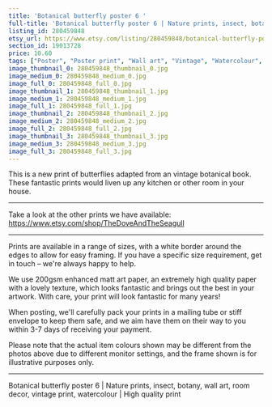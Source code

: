 ```yaml
---
title: 'Botanical butterfly poster 6 '
full-title: 'Botanical butterfly poster 6 | Nature prints, insect, botany, wall art, room decor, vintage print, watercolour | High quality print'
listing_id: 280459848
etsy_url: https://www.etsy.com/listing/280459848/botanical-butterfly-poster-6-nature?utm_source=site&utm_medium=api&utm_campaign=api
section_id: 19013728
price: 10.60
tags: ["Poster", "Poster print", "Wall art", "Vintage", "Watercolour", "Nature", "Botanical art", "Wildlife", "Nature print", "Butterfly print", "Butterfly art", "Butterfly poster"]
image_thumbnail_0: 280459848_thumbnail_0.jpg
image_medium_0: 280459848_medium_0.jpg
image_full_0: 280459848_full_0.jpg
image_thumbnail_1: 280459848_thumbnail_1.jpg
image_medium_1: 280459848_medium_1.jpg
image_full_1: 280459848_full_1.jpg
image_thumbnail_2: 280459848_thumbnail_2.jpg
image_medium_2: 280459848_medium_2.jpg
image_full_2: 280459848_full_2.jpg
image_thumbnail_3: 280459848_thumbnail_3.jpg
image_medium_3: 280459848_medium_3.jpg
image_full_3: 280459848_full_3.jpg
---
```

This is a new print of butterflies adapted from an vintage botanical book. These fantastic prints would liven up any kitchen or other room in your house. 

---

Take a look at the other prints we have available: https://www.etsy.com/shop/TheDoveAndTheSeagull

---

Prints are available in a range of sizes, with a white border around the edges to allow for easy framing. If you have a specific size requirement, get in touch – we&#39;re always happy to help.

We use 200gsm enhanced matt art paper, an extremely high quality paper with a lovely texture, which looks fantastic and brings out the best in your artwork. With care, your print will look fantastic for many years!

When posting, we&#39;ll carefully pack your prints in a mailing tube or stiff envelope to keep them safe, and we aim have them on their way to you within 3-7 days of receiving your payment.

Please note that the actual item colours shown may be different from the photos above due to different monitor settings, and the frame shown is for illustrative purposes only.

---

Botanical butterfly poster 6 | Nature prints, insect, botany, wall art, room decor, vintage print, watercolour | High quality print
